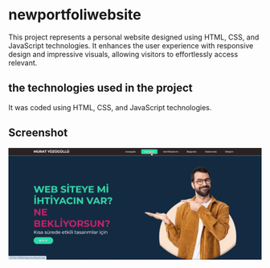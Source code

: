 <h1> newportfoliwebsite </h1>

This project represents a personal website designed using HTML, CSS, and JavaScript technologies. It enhances the user experience with responsive design and impressive visuals, allowing visitors to effortlessly access relevant.

<h2> the technologies used in the project </h2>

It was coded using HTML, CSS, and JavaScript technologies.

<h2> Screenshot </h2>

![](screen.gif)
